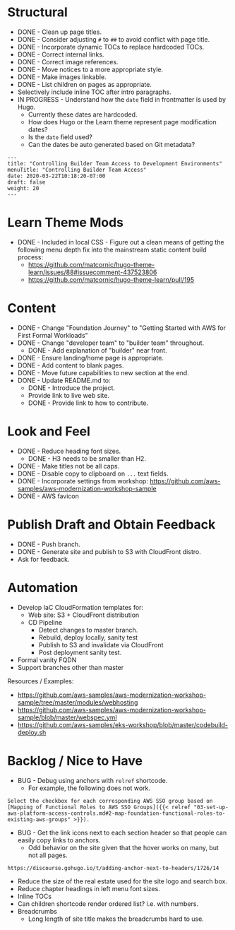 # Structural

* DONE - Clean up page titles.
* DONE - Consider adjusting `#` to `##` to avoid conflict with page title.
* DONE - Incorporate dynamic TOCs to replace hardcoded TOCs.
* DONE - Correct internal links.
* DONE - Correct image references.
* DONE - Move notices to a more appropriate style.
* DONE - Make images linkable.
* DONE - List children on pages as appropriate.
* Selectively include inline TOC after intro paragraphs.
* IN PROGRESS - Understand how the `date` field in frontmatter is used by Hugo. 
  * Currently these dates are hardcoded.
  * How does Hugo or the Learn theme represent page modification dates?
  * Is the `date` field used?
  * Can the dates be auto generated based on Git metadata?

```
---
title: "Controlling Builder Team Access to Development Environments"
menuTitle: "Controlling Builder Team Access"
date: 2020-03-22T10:18:20-07:00
draft: false
weight: 20
---
```

# Learn Theme Mods

* DONE - Included in local CSS - Figure out a clean means of getting the following menu depth fix into the mainstream static content build process:
  * https://github.com/matcornic/hugo-theme-learn/issues/88#issuecomment-437523806
  * https://github.com/matcornic/hugo-theme-learn/pull/195

# Content

* DONE - Change "Foundation Journey" to "Getting Started with AWS for First Formal Workloads"
* DONE - Change "developer team" to "builder team" throughout.
  * DONE - Add explanation of "builder" near front.
* DONE - Ensure landing/home page is appropriate.
* DONE - Add content to blank pages.
* DONE - Move future capabilities to new section at the end.
* DONE - Update README.md to:
  * DONE - Introduce the project.
  * Provide link to live web site.
  * DONE - Provide link to how to contribute.

# Look and Feel

* DONE - Reduce heading font sizes.
  * DONE - H3 needs to be smaller than H2.
* DONE - Make titles not be all caps.
* DONE - Disable copy to clipboard on `...` text fields.
* DONE - Incorporate settings from workshop: https://github.com/aws-samples/aws-modernization-workshop-sample
* DONE - AWS favicon

# Publish Draft and Obtain Feedback

* DONE - Push branch.
* DONE - Generate site and publish to S3 with CloudFront distro.
* Ask for feedback.

# Automation

* Develop IaC CloudFormation templates for:
  * Web site: S3 + CloudFront distribution
  * CD Pipeline
    * Detect changes to master branch.
    * Rebuild, deploy locally, sanity test
    * Publish to S3 and invalidate via CloudFront
    * Post deployment sanity test.
* Formal vanity FQDN
* Support branches other than master

Resources / Examples:

* https://github.com/aws-samples/aws-modernization-workshop-sample/tree/master/modules/webhosting
* https://github.com/aws-samples/aws-modernization-workshop-sample/blob/master/webspec.yml
* https://github.com/aws-samples/eks-workshop/blob/master/codebuild-deploy.sh

# Backlog / Nice to Have

* BUG - Debug using anchors with `relref` shortcode. 
  * For example, the following does not work.

```
Select the checkbox for each corresponding AWS SSO group based on [Mapping of Functional Roles to AWS SSO Groups]({{< relref "03-set-up-aws-platform-access-controls.md#2-map-foundation-functional-roles-to-existing-aws-groups" >}}).
```

* BUG - Get the link icons next to each section header so that people can easily copy links to anchors.
  * Odd behavior on the site given that the hover works on many, but not all pages.
```
https://discourse.gohugo.io/t/adding-anchor-next-to-headers/1726/14
```

* Reduce the size of the real estate used for the site logo and search box.
* Reduce chapter headings in left menu font sizes.
* Inline TOCs
* Can children shortcode render ordered list? i.e. with numbers.
* Breadcrumbs
  * Long length of site title makes the breadcrumbs hard to use.

